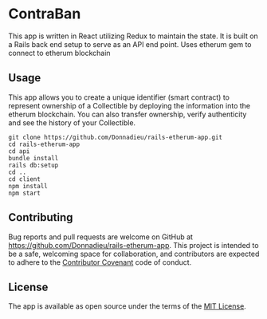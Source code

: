 # ContraBan #

This app is written in React utilizing Redux to maintain the state. It is built on a Rails back end setup to serve as an API end point. Uses etherum gem to connect to etherum blockchain

## Usage ##

This app allows you to create a unique identifier (smart contract) to represent ownership of a Collectible by deploying the information into the etherum blockchain. You can also transfer ownership, verify authenticity and see the history of  your Collectible.

```shell
git clone https://github.com/Donnadieu/rails-etherum-app.git
cd rails-etherum-app
cd api
bundle install
rails db:setup
cd ..
cd client
npm install
npm start
```

## Contributing ##

Bug reports and pull requests are welcome on GitHub at https://github.com/Donnadieu/rails-etherum-app. This project is intended to be a safe, welcoming space for collaboration, and contributors are expected to adhere to the [Contributor Covenant](https://github.com/itzsaga/my-fave-food/blob/master/CONTRIBUTING.md) code of conduct.

## License ##

The app is available as open source under the terms of the [MIT License](https://github.com/itzsaga/foodie-view/blob/master/LICENSE).

